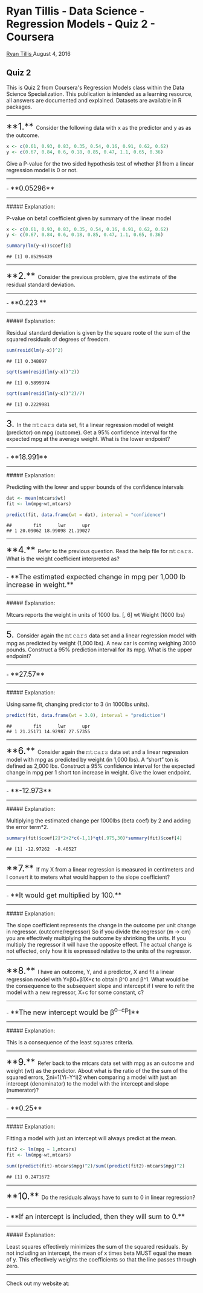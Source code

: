 Ryan Tillis - Data Science - Regression Models - Quiz 2 - Coursera
================
<a href="http://www.ryantillis.com"> Ryan Tillis </a>
August 4, 2016

Quiz 2
------

This is Quiz 2 from Coursera's Regression Models class within the Data Science Specialization. This publication is intended as a learning resource, all answers are documented and explained. Datasets are available in R packages.

<hr>
<font size="+2">**1.** </font>Consider the following data with x as the predictor and y as as the outcome.

``` r
x <- c(0.61, 0.93, 0.83, 0.35, 0.54, 0.16, 0.91, 0.62, 0.62)
y <- c(0.67, 0.84, 0.6, 0.18, 0.85, 0.47, 1.1, 0.65, 0.36)
```

Give a P-value for the two sided hypothesis test of whether β1 from a linear regression model is 0 or not.

<hr>
-   <font size="+1">**0.05296**</font>

<hr>
##### Explanation:

P-value on beta1 coefficient given by summary of the linear model

``` r
x <- c(0.61, 0.93, 0.83, 0.35, 0.54, 0.16, 0.91, 0.62, 0.62)
y <- c(0.67, 0.84, 0.6, 0.18, 0.85, 0.47, 1.1, 0.65, 0.36)

summary(lm(y~x))$coef[8]
```

    ## [1] 0.05296439

<hr>
<font size="+2">**2.** </font> Consider the previous problem, give the estimate of the residual standard deviation.

<hr>
-   <font size="+1">**0.223 **</font>

<hr>
##### Explanation:

Residual standard deviation is given by the square roote of the sum of the squared residuals of degrees of freedom.

``` r
sum(resid(lm(y~x))^2)
```

    ## [1] 0.348097

``` r
sqrt(sum(resid(lm(y~x))^2))
```

    ## [1] 0.5899974

``` r
sqrt(sum(resid(lm(y~x))^2)/7)
```

    ## [1] 0.2229981

<hr>
<font size="+2">3. </font> In the 𝚖𝚝𝚌𝚊𝚛𝚜 data set, fit a linear regression model of weight (predictor) on mpg (outcome). Get a 95% confidence interval for the expected mpg at the average weight. What is the lower endpoint?

<hr>
-   <font size="+1">**18.991**</font>

<hr>
##### Explanation:

Predicting with the lower and upper bounds of the confidence intervals

``` r
dat <- mean(mtcars$wt)
fit <- lm(mpg~wt,mtcars)

predict(fit, data.frame(wt = dat), interval = "confidence")
```

    ##        fit      lwr      upr
    ## 1 20.09062 18.99098 21.19027

<hr>
<font size="+2">**4.** </font> Refer to the previous question. Read the help file for 𝚖𝚝𝚌𝚊𝚛𝚜. What is the weight coefficient interpreted as?

<hr>
-   <font size="+1">**The estimated expected change in mpg per 1,000 lb increase in weight.**</font>

<hr>
##### Explanation:

Mtcars reports the weight in units of 1000 lbs. \[, 6\] wt Weight (1000 lbs)

<hr>
<font size="+2">5. </font> Consider again the 𝚖𝚝𝚌𝚊𝚛𝚜 data set and a linear regression model with mpg as predicted by weight (1,000 lbs). A new car is coming weighing 3000 pounds. Construct a 95% prediction interval for its mpg. What is the upper endpoint?

<hr>
-   <font size="+1">**27.57**</font>

<hr>
##### Explanation:

Using same fit, changing predictor to 3 (in 1000lbs units).

``` r
predict(fit, data.frame(wt = 3.0), interval = "prediction")
```

    ##        fit      lwr      upr
    ## 1 21.25171 14.92987 27.57355

<hr>
<font size="+2">**6.** </font> Consider again the 𝚖𝚝𝚌𝚊𝚛𝚜 data set and a linear regression model with mpg as predicted by weight (in 1,000 lbs). A “short” ton is defined as 2,000 lbs. Construct a 95% confidence interval for the expected change in mpg per 1 short ton increase in weight. Give the lower endpoint.

<hr>
-   <font size="+1">**-12.973**</font>

<hr>
##### Explanation:

Multiplying the estimated change per 1000lbs (beta coef) by 2 and adding the error term\*2.

``` r
summary(fit)$coef[2]*2+2*c(-1,1)*qt(.975,30)*summary(fit)$coef[4]
```

    ## [1] -12.97262  -8.40527

<hr>
<font size="+2">**7.** </font> If my X from a linear regression is measured in centimeters and I convert it to meters what would happen to the slope coefficient?

<hr>
-   <font size="+1">**It would get multiplied by 100.**</font>

<hr>
##### Explanation:

The slope coefficient represents the change in the outcome per unit change in regressor. (outcome/regressor) So if you divide the regressor (m -&gt; cm) you are effectively multiplying the outcome by shrinking the units. If you multiply the regressor it will have the opposite effect. The actual change is not effected, only how it is expressed relative to the units of the regressor.

<hr>
<font size="+2">**8.** </font> I have an outcome, Y, and a predictor, X and fit a linear regression model with Y=β0+β1X+ϵ to obtain β^0 and β^1. What would be the consequence to the subsequent slope and intercept if I were to refit the model with a new regressor, X+c for some constant, c?

<hr>
-   <font size="+1">**The new intercept would be β<sup>0−cβ</sup>1**</font>

<hr>
##### Explanation:

This is a consequence of the least squares criteria.

<hr>
<font size="+2">**9.** </font> Refer back to the mtcars data set with mpg as an outcome and weight (wt) as the predictor. About what is the ratio of the the sum of the squared errors, ∑ni=1(Yi−Y^i)2 when comparing a model with just an intercept (denominator) to the model with the intercept and slope (numerator)?

<hr>
-   <font size="+1">**0.25**</font>

<hr>
##### Explanation:

Fitting a model with just an intercept will always predict at the mean.

``` r
fit2 <- lm(mpg ~ 1,mtcars)
fit <- lm(mpg~wt,mtcars)

sum((predict(fit)-mtcars$mpg)^2)/sum((predict(fit2)-mtcars$mpg)^2)
```

    ## [1] 0.2471672

<hr>
<font size="+2">**10.** </font> Do the residuals always have to sum to 0 in linear regression?

<hr>
-   <font size="+1">**If an intercept is included, then they will sum to 0.**</font>

<hr>
##### Explanation:

Least squares effectively minimizes the sum of the squared residuals. By not including an intercept, the mean of x times beta MUST equal the mean of y. This effectively weights the coefficients so that the line passes through zero.

<hr>
Check out my website at: <http://www.ryantillis.com/>
